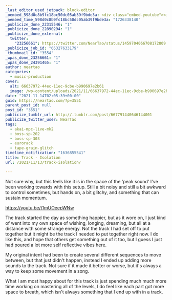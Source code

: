 ```yaml
---
_last_editor_used_jetpack: block-editor
_oembed_598d0c8b9fc18bc50dc05ab39f9bde3a: <div class="embed-youtube"><iframe title="Isolation" width="750" height="422" src="https://www.youtube.com/embed/t1mUOeepWNw?feature=oembed" frameborder="0" allow="accelerometer; autoplay; clipboard-write; encrypted-media; gyroscope; picture-in-picture; web-share" referrerpolicy="strict-origin-when-cross-origin" allowfullscreen></iframe></div>
_oembed_time_598d0c8b9fc18bc50dc05ab39f9bde3a: "1726338140"
_publicize_done_22315546: "1"
_publicize_done_22890294: "1"
_publicize_done_external:
  twitter:
    "23256661": https://twitter.com/NearTao/status/1459704066708172809
_publicize_job_id: "65327633179"
_thumbnail_id: "3554"
_wpas_done_23256661: "1"
_wpas_done_24391465: "1"
author: neartao
categories:
  - music-production
cover:
  alt: 66637972-44ec-11ec-9cbe-b990697e2b61
  image: /wp-content/uploads/2021/11/66637972-44ec-11ec-9cbe-b990697e2b61.png
date: "2021-11-14T02:05:39+00:00"
guid: https://neartao.com/?p=3551
parent_post_id: null
post_id: "3551"
publicize_tumblr_url: http://.tumblr.com/post/667791440646144001
publicize_twitter_user: NearTao
tags:
  - akai-mpc-live-mk2
  - boss-sp-202
  - boss-sp-303
  - eurorack
  - tape-grain-glitch
timeline_notification: "1636855541"
title: Track - Isolation
url: /2021/11/13/track-isolation/

---
```

Not sure why, but this feels like it is in the space of the 'peak sound' I've been working towards with this setup. Still a bit noisy and still a bit awkward to control sometimes, but hands on, a bit glitchy, and something that can sustain momentum.

https://youtu.be/t1mUOeepWNw

The track started the day as something happier, but as it wore on, I just kind of went into my own space of wishing, longing, dreaming, but all at a distance with some strange energy. Not the track I had set off to put together but it might be the track I needed to put together right now. I do like this, and hope that others get something out of it too, but I guess I just had poured a lot more self reflective vibes here.

My original intent had been to create several different sequences to move between, but that just didn't happen, instead I ended up adding more sounds to the track. Not sure if it made it better or worse, but it's always a way to keep some movement in a song.

What I am most happy about for this track is just spending much much more time working on mastering all of the levels, I do feel like each part got more space to breath, which isn't always something that I end up with in a track.
